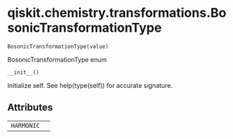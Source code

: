 <span id="qiskit-chemistry-transformations-bosonictransformationtype" />

# qiskit.chemistry.transformations.BosonicTransformationType



`BosonicTransformationType(value)`

BosonicTransformationType enum



`__init__()`

Initialize self. See help(type(self)) for accurate signature.

## Attributes

|            |   |
| ---------- | - |
| `HARMONIC` |   |
